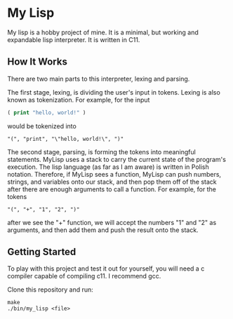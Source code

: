 # My Lisp

My lisp is a hobby project of mine. It is a minimal, but working and expandable lisp interpreter. It is written in C11.

## How It Works

There are two main parts to this interpreter, lexing and parsing.

The first stage, lexing, is dividing the user's input in tokens. Lexing is also known as tokenization.
For example, for the input
```lisp
( print "hello, world!" )
```
would be tokenized into
```
"(", "print", "\"hello, world!\", ")"
```

The second stage, parsing, is forming the tokens into meaningful statements. MyLisp uses a stack to carry the current state of the program's execution.
The lisp language (as far as I am aware) is written in Polish notation. Therefore, if MyLisp sees a function, MyLisp can push numbers, strings, and variables onto our stack, and
then pop them off of the stack after there are enough arguments to call a function.
For example, for the tokens
```
"(", "+", "1", "2", ")"
```
after we see the "+" function, we will accept the numbers "1" and "2" as arguments, and then add them and push the result onto the stack.

## Getting Started

To play with this project and test it out for yourself, you will need a c compiler capable of compiling c11. I recommend gcc.

Clone this repository and run:
```
make
./bin/my_lisp <file>
```
